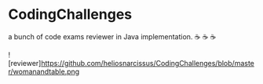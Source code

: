# CodingChallenges
a bunch of code exams reviewer in Java implementation. ☕ ☕ ☕

![reviewer]https://github.com/heliosnarcissus/CodingChallenges/blob/master/womanandtable.png

